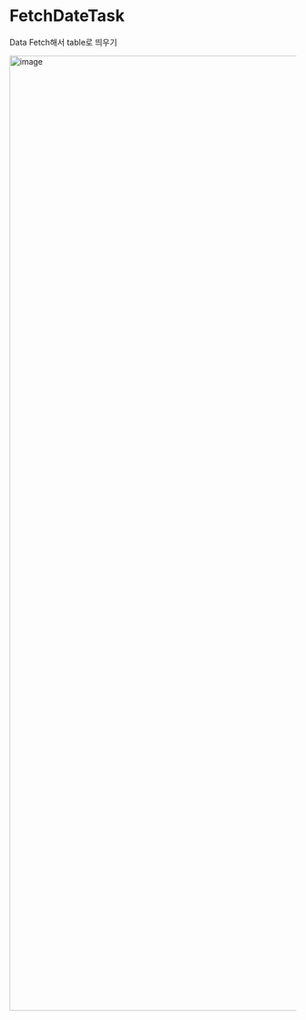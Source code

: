 # FetchDateTask
Data Fetch해서 table로 띄우기

<img width="1678" alt="image" src="https://github.com/moon-123/FetchDateTask/assets/59769304/414dbf61-8d64-413d-a3cb-176f7fa84325">

